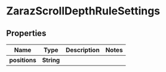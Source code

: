 

# ZarazScrollDepthRuleSettings


## Properties

| Name | Type | Description | Notes |
|------------ | ------------- | ------------- | -------------|
|**positions** | **String** |  |  |



